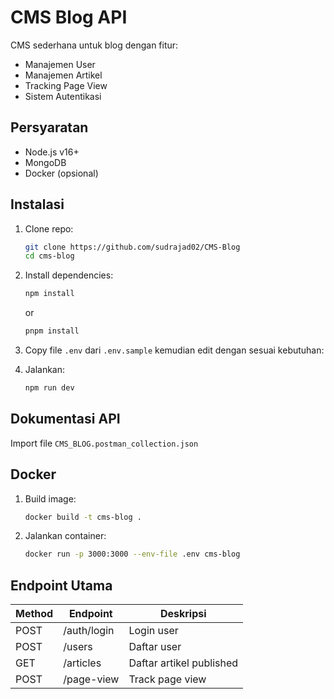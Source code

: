 # CMS Blog API

CMS sederhana untuk blog dengan fitur:
- Manajemen User
- Manajemen Artikel
- Tracking Page View
- Sistem Autentikasi

## **Persyaratan**
- Node.js v16+
- MongoDB
- Docker (opsional)

## **Instalasi**
1. Clone repo:
   ```bash
   git clone https://github.com/sudrajad02/CMS-Blog
   cd cms-blog
   ```

2. Install dependencies:
   ```bash
   npm install
   ```
   or
   ```bash
   pnpm install
   ```

3. Copy file `.env` dari `.env.sample` kemudian edit dengan sesuai kebutuhan:

4. Jalankan:
   ```bash
   npm run dev
   ```

## **Dokumentasi API**
Import file `CMS_BLOG.postman_collection.json`

## **Docker**
1. Build image:
   ```bash
   docker build -t cms-blog .
   ```

2. Jalankan container:
   ```bash
   docker run -p 3000:3000 --env-file .env cms-blog
   ```

## **Endpoint Utama**
| Method | Endpoint           | Deskripsi                |
|--------|--------------------|--------------------------|
| POST   | /auth/login        | Login user               |
| POST   | /users             | Daftar user              |
| GET    | /articles          | Daftar artikel published |
| POST   | /page-view         | Track page view          |